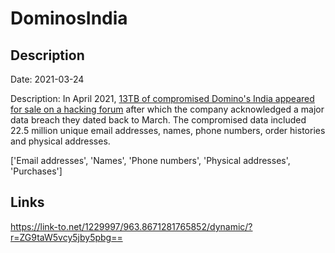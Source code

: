 # DominosIndia

## Description

Date: 2021-03-24

Description:
In April 2021, <a href="https://www.bleepingcomputer.com/news/security/dominos-india-discloses-data-breach-after-hackers-sell-data-online/" target="_blank" rel="noopener">13TB of compromised Domino's India appeared for sale on a hacking forum</a> after which the company acknowledged a major data breach they dated back to March. The compromised data included 22.5 million unique email addresses, names, phone numbers, order histories and physical addresses.


['Email addresses', 'Names', 'Phone numbers', 'Physical addresses', 'Purchases']

## Links

https://link-to.net/1229997/963.8671281765852/dynamic/?r=ZG9taW5vcy5jby5pbg==